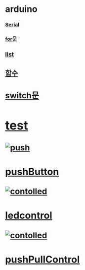 # arduino

<h3><a href = "https://github.com/jinu12/arduino/blob/main/memo/Serial.md">Serial</a></h2>

<h3><a href = "https://github.com/jinu12/arduino/blob/main/for/"> for문

<h3><a href = "https://github.com/jinu12/arduino/blob/main/array/"> list

<h3><a href = "https://github.com/jinu12/arduino/blob/main/function/"> 함수

<h3><a href = "https://github.com/jinu12/arduino/blob/main/switch/"> switch문
  
<!--   
<img width="%100" alt='erd' src='https://user-images.githubusercontent.com/73889507/159135823-3fd2d2cf-c9c9-4bb9-9406-9795dcc707c0.png'> -->
  
<p></p>
  
## test
  
<img width ="%100" alt = "push" src= "https://user-images.githubusercontent.com/73889507/159877453-75deb05c-d94c-435f-ad1c-32c913950a37.gif">

### pushButton
  
  <img width ="%100" alt = "contolled" src= "https://user-images.githubusercontent.com/73889507/159880764-6acf0126-45c1-4487-9cb0-0605b380a293.gif">

### ledcontrol
  
  <img width ="%100" alt = "contolled" src= "https://user-images.githubusercontent.com/73889507/159881578-e1d61fab-0347-49df-b3cc-af369aecf9f8.gif">

### pushPullControl
